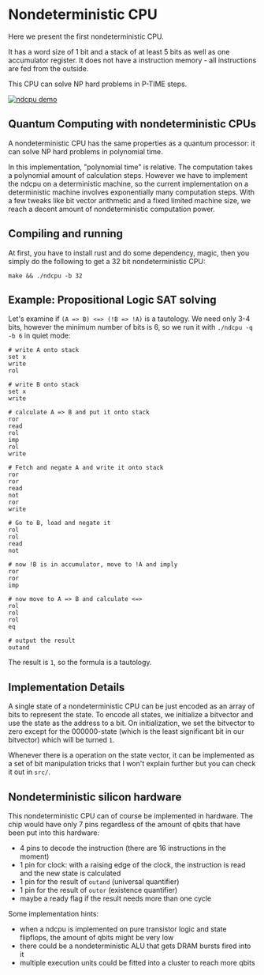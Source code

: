 Nondeterministic CPU
====================

Here we present the first nondeterministic CPU.

It has a word size of 1 bit and a stack of at least 5 bits as well as one accumulator register. It does not have a instruction memory - all instructions are fed from the outside.

This CPU can solve NP hard problems in P-TIME steps.

[![ndcpu demo](https://img.youtube.com/vi/31zXnuZ_dFA/0.jpg)](https://www.youtube.com/watch?v=31zXnuZ_dFA)

Quantum Computing with nondeterministic CPUs
---

A nondeterministic CPU has the same properties as a quantum processor: it can solve NP hard problems in polynomial time.

In this implementation, "polynomial time" is relative. The computation takes a polynomial amount of calculation steps. However we have to implement the ndcpu on a deterministic machine, so the current implementation on a deterministic machine involves exponentially many computation steps. With a few tweaks like bit vector arithmetic and a fixed limited machine size, we reach a decent amount of nondeterministic computation power.

Compiling and running
---

At first, you have to install rust and do some dependency, magic, then you simply do the following to get a 32 bit nondeterministic CPU:
```
make && ./ndcpu -b 32
```

Example: Propositional Logic SAT solving
---

Let's examine if `(A => B) <=> (!B => !A)` is a tautology. We need only 3-4 bits, however the minimum number of bits is 6, so we run it with `./ndcpu -q -b 6` in quiet mode:

```
# write A onto stack
set x
write
rol

# write B onto stack
set x
write

# calculate A => B and put it onto stack
ror
read
rol
imp
rol
write

# Fetch and negate A and write it onto stack
ror
ror
read
not
ror
write

# Go to B, load and negate it
rol
rol
read
not

# now !B is in accumulator, move to !A and imply
ror
ror
imp

# now move to A => B and calculate <=>
rol
rol
rol
eq

# output the result
outand
```

The result is `1`, so the formula is a tautology.


Implementation Details
---
A single state of a nondeterministic CPU can be just encoded as an array of bits to represent the state. To encode all states, we initialize a bitvector and use the state as the address to a bit.
On initialization, we set the bitvector to zero except for the 000000-state (which is the least significant bit in our bitvector) which will be turned `1`.

Whenever there is a operation on the state vector, it can be implemented as a set of bit manipulation tricks that I won't explain further but you can check it out in `src/`.

Nondeterministic silicon hardware
---

This nondeterministic CPU can of course be implemented in hardware. The chip would have only 7 pins regardless of the amount of qbits that have been put into this hardware:
 - 4 pins to decode the instruction (there are 16 instructions in the moment)
 - 1 pin for clock: with a raising edge of the clock, the instruction is read and the new state is calculated
 - 1 pin for the result of `outand` (universal quantifier)
 - 1 pin for the result of `outor` (existence quantifier)
 - maybe a ready flag if the result needs more than one cycle

Some implementation hints:
 - when a ndcpu is implemented on pure transistor logic and state flipflops, the amount of qbits might be very low
 - there could be a nondeterministic ALU that gets DRAM bursts fired into it
 - multiple execution units could be fitted into a cluster to reach more qbits

